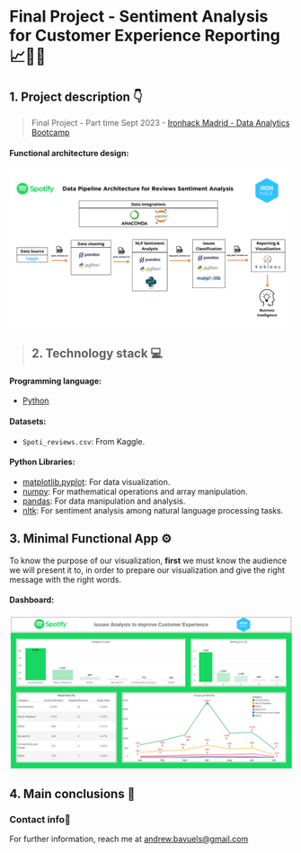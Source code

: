 # **Final Project - Sentiment Analysis for Customer Experience Reporting 📈📲🎵**

## 1. Project description 👇
> Final Project - Part time Sept 2023 - [Ironhack Madrid - Data Analytics Bootcamp](https://www.ironhack.com/es-en/data-analytics)
>
#### Functional architecture design:

![Spoti_pipeline](https://github.com/AndrewBavuels/Final-Project-Sentiment-Analysis-for-Customer-Experience-Reporting/blob/main/Image/Spoti_reviews%20pipeline.png)
>
> ## **2. Technology stack 💻**

#### Programming language:
- [Python](https://docs.python.org/3/)

#### Datasets:
- `Spoti_reviews.csv`: From Kaggle.


#### Python Libraries:
- [matplotlib.pyplot](https://matplotlib.org/stable/contents.html): For data visualization.
- [numpy](https://numpy.org/doc/stable/): For mathematical operations and array manipulation.
- [pandas](https://pandas.pydata.org/docs/reference/frame.html): For data manipulation and analysis.
- [nltk](https://nltk.org/): For sentiment analysis among natural language processing tasks.

## **3. Minimal Functional App ⚙️**

To know the purpose of our visualization, **first** we must know the audience we will present it to, in order to prepare our visualization and give the right message with the right words.

<!-- For this case, I developed a fictional character for the **Profile Persona** named Lucia, which the visualization will allow her to **take decisions about** what skills should be trained for **and** what countries offers the best for her professional development. -->

#### Dashboard:

![Dashboard](https://github.com/AndrewBavuels/Final-Project-Sentiment-Analysis-for-Customer-Experience-Reporting/blob/main/Image/Dashboard.png)

## **4. Main conclusions 📁**



<!-- This is just the beginning of Lucia professional growth. For more details, [**click here**](https://public.tableau.com/views/Readme_mdProjectM2DataScience/1_Overview?:language=en-US&publish=yes&:display_count=n&:origin=viz_share_link) to interact with the dynamic dashboard. -->

###  **Contact info📧**
For further information, reach me at andrew.bavuels@gmail.com
